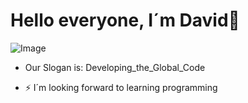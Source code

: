 # Hello everyone, I´m David👋

 ![Image](https://github.com/user-attachments/assets/49050b25-bce5-415e-8520-671215bded5b)

 - Our Slogan is: Developing_the_Global_Code


- ⚡ I´m looking forward to learning programming
